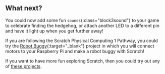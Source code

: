 ## What next?
You could now add some fun `sounds`{:class="block3sound"} to your game to celebrate finding the hedgehog, or attach another LED to a different pin and have it light up when you get further away!

If you are following the Scratch Physical Computing 1 Pathway, you could try the [Robot Buggy](https://projects.raspberrypi.org/en/projects/motor-robot-buggy-scratch){:target="_blank"} project in which you will connect motors to your Raspberry Pi and make a robot buggy with Scratch!

If you want to have more fun exploring Scratch, then you could try out any of [these projects](https://projects.raspberrypi.org/en/projects?software%5B%5D=scratch&curriculum%5B%5D=%201).
